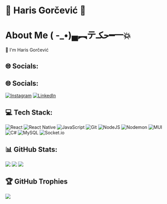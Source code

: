 # 🌟 Haris Gorčević 🌟

# About Me ( -_•)▄︻テحكـ━一💥
     
👋 I'm Haris Gorčević

## 🌐 Socials:
## 🌐 Socials:
[![Instagram](https://img.shields.io/badge/Instagram-%23E4405F.svg?logo=Instagram&logoColor=white)](https://instagram.com/harisgorcevic) 
[![LinkedIn](https://img.shields.io/badge/LinkedIn-%230A66C2.svg?logo=LinkedIn&logoColor=white)](https://www.linkedin.com/feed/?trk=guest_homepage-basic_google-one-tap-submit)


## 💻 Tech Stack:
![React](https://img.shields.io/badge/react-%2320232a.svg?style=for-the-badge&logo=react&logoColor=%2361DAFB) 
![React Native](https://img.shields.io/badge/react_native-%2320232a.svg?style=for-the-badge&logo=react&logoColor=%2361DAFB) 
![JavaScript](https://img.shields.io/badge/javascript-%23323330.svg?style=for-the-badge&logo=javascript&logoColor=%23F7DF1E) 
![Git](https://img.shields.io/badge/git-%23F05033.svg?style=for-the-badge&logo=git&logoColor=white) 
![NodeJS](https://img.shields.io/badge/node.js-6DA55F?style=for-the-badge&logo=node.js&logoColor=white) 
![Nodemon](https://img.shields.io/badge/NODEMON-%23323330.svg?style=for-the-badge&logo=nodemon&logoColor=%BBDEAD) 
![MUI](https://img.shields.io/badge/MUI-%230081CB.svg?style=for-the-badge&logo=mui&logoColor=white) 
![C#](https://img.shields.io/badge/c%23-%23239120.svg?style=for-the-badge&logo=csharp&logoColor=white) 
![MySQL](https://img.shields.io/badge/mysql-4479A1.svg?style=for-the-badge&logo=mysql&logoColor=white) 
![Socket.io](https://img.shields.io/badge/Socket.io-black?style=for-the-badge&logo=socket.io&badgeColor=010101)



## 📊 GitHub Stats:
![](https://github-readme-stats.vercel.app/api?username=GorcevicHaris&theme=blue-green&hide_border=false&include_all_commits=false&count_private=false)
![](https://github-readme-streak-stats.herokuapp.com/?user=GorcevicHaris&theme=blue-green&hide_border=false)
![](https://github-readme-stats.vercel.app/api/top-langs/?username=GorcevicHaris&theme=blue-green&hide_border=false&include_all_commits=false&count_private=false&layout=compact)

## 🏆 GitHub Trophies
![](https://github-profile-trophy.vercel.app/?username=GorcevicHaris&theme=radical&no-frame=false&no-bg=true&margin-w=4)

<!-- Proudly created with GPRM ( https://gprm.itsvg.in ) -->
